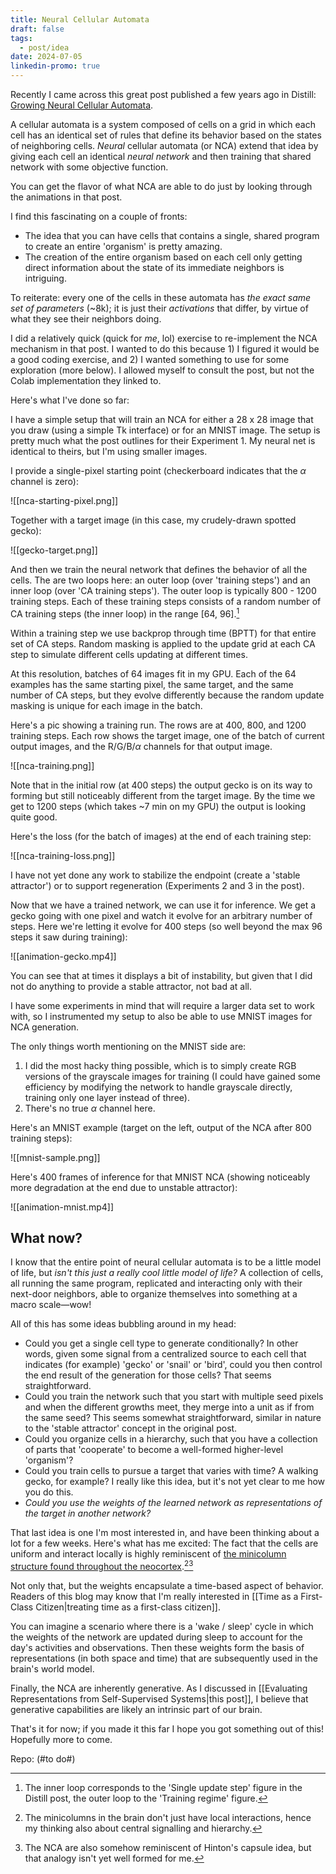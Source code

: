 ```yaml
---
title: Neural Cellular Automata
draft: false
tags:
  - post/idea
date: 2024-07-05
linkedin-promo: true
---
```

Recently I came across this great post published a few years ago in Distill: [Growing Neural Cellular Automata](https://distill.pub/2020/growing-ca/).

A cellular automata is a system composed of cells on a grid in which each cell has an identical set of rules that define its behavior based on the states of neighboring cells. *Neural* cellular automata (or NCA) extend that idea by giving each cell an identical *neural network* and then training that shared network with some objective function.

You can get the flavor of what NCA are able to do just by looking through the animations in that post.

I find this fascinating on a couple of fronts:
- The idea that you can have cells that contains a single, shared program to create an entire 'organism' is pretty amazing.
- The creation of the entire organism based on each cell only getting direct information about the state of its immediate neighbors is intriguing.

To reiterate: every one of the cells in these automata has *the exact same set of parameters* (~8k); it is just their *activations* that differ, by virtue of what they see their neighbors doing.

I did a relatively quick (quick for *me*, lol) exercise to re-implement the NCA mechanism in that post. I wanted to do this because 1) I figured it would be a good coding exercise, and 2) I wanted something to use for some exploration (more below). I allowed myself to consult the post, but not the Colab implementation they linked to.

Here's what I've done so far:

I have a simple setup that will train an NCA for either a 28 x 28 image that you draw (using a simple Tk interface) or for an MNIST image. The setup is pretty much what the post outlines for their Experiment 1. My neural net is identical to theirs, but I'm using smaller images.

I provide a single-pixel starting point (checkerboard indicates that the $\alpha$ channel is zero): 

![[nca-starting-pixel.png]]

Together with a target image (in this case, my crudely-drawn spotted gecko):

![[gecko-target.png]]

And then we train the neural network that defines the behavior of all the cells. The are two loops here: an outer loop (over 'training steps') and an inner loop (over 'CA training steps'). The outer loop is typically 800 - 1200 training steps. Each of these training steps consists of a random number of CA training steps (the inner loop) in the range \[64, 96\].[^1]

Within a training step we use backprop through time (BPTT) for that entire set of CA steps. Random masking is applied to the update grid at each CA step to simulate different cells updating at different times.

At this resolution, batches of 64 images fit in my GPU. Each of the 64 examples has the same starting pixel, the same target, and the same number of CA steps, but they evolve differently because the random update masking is unique for each image in the batch.

Here's a pic showing a training run. The rows are at 400, 800, and 1200 training steps. Each row shows the target image, one of the batch of current output images, and the R/G/B/$\alpha$ channels for that output image.

![[nca-training.png]]

Note that in the initial row (at 400 steps) the output gecko is on its way to forming but still noticeably different from the target image. By the time we get to 1200 steps (which takes ~7 min on my GPU) the output is looking quite good.

Here's the loss (for the batch of images) at the end of each training step:

![[nca-training-loss.png]]

I have not yet done any work to stabilize the endpoint (create a 'stable attractor') or to support regeneration (Experiments 2 and 3 in the post).

Now that we have a trained network, we can use it for inference. We get a gecko going with one pixel and watch it evolve for an arbitrary number of steps. Here we're letting it evolve for 400 steps (so well beyond the max 96 steps it saw during training):

![[animation-gecko.mp4]]

You can see that at times it displays a bit of instability, but given that I did not do anything to provide a stable attractor, not bad at all.

I have some experiments in mind that will require a larger data set to work with, so I instrumented my setup to also be able to use MNIST images for NCA generation.

The only things worth mentioning on the MNIST side are:
1. I did the most hacky thing possible, which is to simply create RGB versions of the grayscale images for training (I could have gained some efficiency by modifying the network to handle grayscale directly, training only one layer instead of three).
2. There's no true $\alpha$ channel here.

Here's an MNIST example (target on the left, output of the NCA after 800 training steps):

![[mnist-sample.png]]

Here's 400 frames of inference for that MNIST NCA (showing noticeably more degradation at the end due to unstable attractor):

![[animation-mnist.mp4]]

## What now?

I know that the entire point of neural cellular automata is to be a little model of life, but *isn't this just a really cool little model of life?* A collection of cells, all running the same program, replicated and interacting only with their next-door neighbors, able to organize themselves into something at a macro scale—wow!

All of this has some ideas bubbling around in my head:
- Could you get a single cell type to generate conditionally? In other words, given some signal from a centralized source to each cell that indicates (for example) 'gecko' or 'snail' or 'bird', could you then control the end result of the generation for those cells? That seems straightforward.
- Could you train the network such that you start with multiple seed pixels and when the different growths meet, they merge into a unit as if from the same seed? This seems somewhat straightforward, similar in nature to the 'stable attractor' concept in the original post.
- Could you organize cells in a hierarchy, such that you have a collection of parts that 'cooperate' to become a well-formed higher-level 'organism'?
- Could you train cells to pursue a target that varies with time? A walking gecko, for example? I really like this idea, but it's not yet clear to me how you do this.
- *Could you use the weights of the learned network as representations of the target in another network?*

That last idea is one I'm most interested in, and have been thinking about a lot for a few weeks. Here's what has me excited: The fact that the cells are uniform and interact locally is highly reminiscent of [the minicolumn structure found throughout the neocortex](https://en.wikipedia.org/wiki/Cortical_minicolumn).[^2][^3]

Not only that, but the weights encapsulate a time-based aspect of behavior. Readers of this blog may know that I'm really interested in [[Time as a First-Class Citizen|treating time as a first-class citizen]].

You can imagine a scenario where there is a 'wake / sleep' cycle in which the weights of the network are updated during sleep to account for the day's activities and observations. Then these weights form the basis of representations (in both space and time) that are subsequently used in the brain's world model.

Finally, the NCA are inherently generative. As I discussed in [[Evaluating Representations from Self-Supervised Systems|this post]], I believe that generative capabilities are likely an intrinsic part of our brain.

That's it for now; if you made it this far I hope you got something out of this! Hopefully more to come.

Repo: (#to do#)

[^1]: The inner loop corresponds to the 'Single update step' figure in the Distill post, the outer loop to the 'Training regime' figure.

[^2]: The minicolumns in the brain don't just have local interactions, hence my thinking also about central signalling and hierarchy.

[^3]: The NCA are also somehow reminiscent of Hinton's capsule idea, but that analogy isn't yet well formed for me.